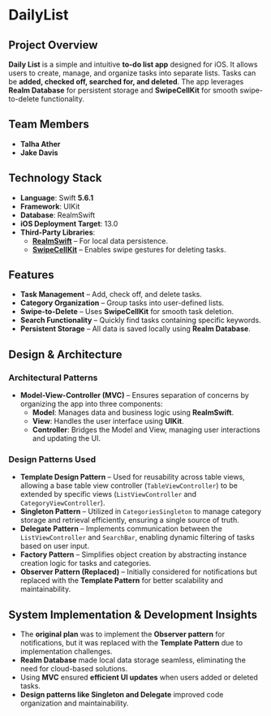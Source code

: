 # DailyList

## **Project Overview**  
**Daily List** is a simple and intuitive **to-do list app** designed for iOS. It allows users to create, manage, and organize tasks into separate lists. Tasks can be **added, checked off, searched for, and deleted**. The app leverages **Realm Database** for persistent storage and **SwipeCellKit** for smooth swipe-to-delete functionality.  

## **Team Members**  
- **Talha Ather**  
- **Jake Davis**  

## **Technology Stack**  
- **Language**: Swift **5.6.1**  
- **Framework**: UIKit  
- **Database**: RealmSwift  
- **iOS Deployment Target**: 13.0  
- **Third-Party Libraries**:  
  - **[RealmSwift](https://www.mongodb.com/docs/atlas/app-services/tutorial/swiftui/)** – For local data persistence.  
  - **[SwipeCellKit](https://github.com/SwipeCellKit/SwipeCellKit)** – Enables swipe gestures for deleting tasks.  

## **Features**  
- **Task Management** – Add, check off, and delete tasks.  
- **Category Organization** – Group tasks into user-defined lists.  
- **Swipe-to-Delete** – Uses **SwipeCellKit** for smooth task deletion.  
- **Search Functionality** – Quickly find tasks containing specific keywords.  
- **Persistent Storage** – All data is saved locally using **Realm Database**.  

## **Design & Architecture**  
### **Architectural Patterns**  
- **Model-View-Controller (MVC)** – Ensures separation of concerns by organizing the app into three components:
  - **Model**: Manages data and business logic using **RealmSwift**.
  - **View**: Handles the user interface using **UIKit**.
  - **Controller**: Bridges the Model and View, managing user interactions and updating the UI.

### **Design Patterns Used**  
- **Template Design Pattern** – Used for reusability across table views, allowing a base table view controller (`TableViewController`) to be extended by specific views (`ListViewController` and `CategoryViewController`).
- **Singleton Pattern** – Utilized in `CategoriesSingleton` to manage category storage and retrieval efficiently, ensuring a single source of truth.
- **Delegate Pattern** – Implements communication between the `ListViewController` and `SearchBar`, enabling dynamic filtering of tasks based on user input.
- **Factory Pattern** – Simplifies object creation by abstracting instance creation logic for tasks and categories.
- **Observer Pattern (Replaced)** – Initially considered for notifications but replaced with the **Template Pattern** for better scalability and maintainability.

## **System Implementation & Development Insights**  
- The **original plan** was to implement the **Observer pattern** for notifications, but it was replaced with the **Template Pattern** due to implementation challenges.  
- **Realm Database** made local data storage seamless, eliminating the need for cloud-based solutions.  
- Using **MVC** ensured **efficient UI updates** when users added or deleted tasks.  
- **Design patterns like Singleton and Delegate** improved code organization and maintainability.  

